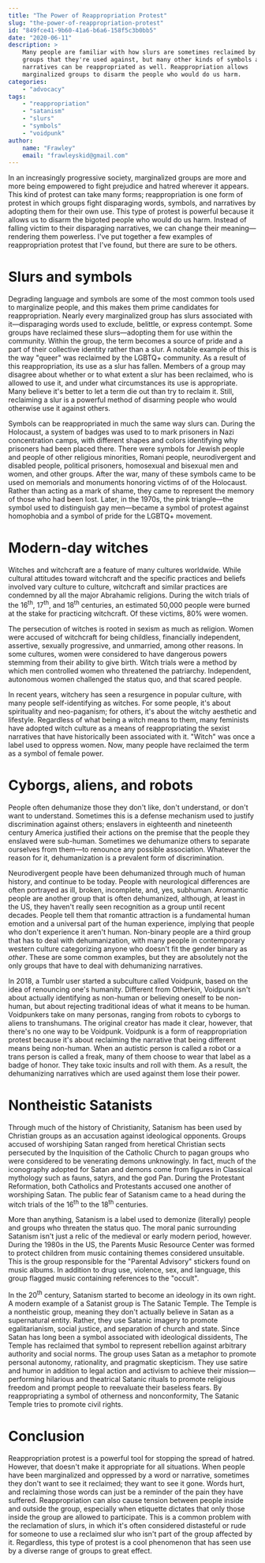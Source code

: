 ```yaml
---
title: "The Power of Reappropriation Protest"
slug: "the-power-of-reappropriation-protest"
id: "849fce41-9b60-41a6-b6a6-158f5c3b0bb5"
date: "2020-06-11"
description: >
    Many people are familiar with how slurs are sometimes reclaimed by the
    groups that they're used against, but many other kinds of symbols and
    narratives can be reappropriated as well. Reappropriation allows
    marginalized groups to disarm the people who would do us harm.
categories:
    - "advocacy"
tags:
    - "reappropriation"
    - "satanism"
    - "slurs"
    - "symbols"
    - "voidpunk"
author:
    name: "Frawley"
    email: "frawleyskid@gmail.com"
---
```


In an increasingly progressive society, marginalized groups are more and more
being empowered to fight prejudice and hatred wherever it appears. This kind of
protest can take many forms; reappropriation is one form of protest in which
groups fight disparaging words, symbols, and narratives by adopting them for
their own use. This type of protest is powerful because it allows us to disarm
the bigoted people who would do us harm. Instead of falling victim to their
disparaging narratives, we can change their meaning—rendering them powerless.
I've put together a few examples of reappropriation protest that I've found,
but there are sure to be others.

# Slurs and symbols

Degrading language and symbols are some of the most common tools used to
marginalize people, and this makes them prime candidates for reappropriation.
Nearly every marginalized group has slurs associated with it—disparaging words
used to exclude, belittle, or express contempt. Some groups have reclaimed
these slurs—adopting them for use within the community. Within the group, the
term becomes a source of pride and a part of their collective identity rather
than a slur. A notable example of this is the way "queer" was reclaimed by the
LGBTQ+ community. As a result of this reappropriation, its use as a slur has
fallen. Members of a group may disagree about whether or to what extent a slur
has been reclaimed, who is allowed to use it, and under what circumstances its
use is appropriate. Many believe it's better to let a term die out than try to
reclaim it. Still, reclaiming a slur is a powerful method of disarming people
who would otherwise use it against others.

Symbols can be reappropriated in much the same way slurs can. During the
Holocaust, a system of badges was used to to mark prisoners in Nazi
concentration camps, with different shapes and colors identifying why prisoners
had been placed there. There were symbols for Jewish people and people of other
religious minorities, Romani people, neurodivergent and disabled people,
political prisoners, homosexual and bisexual men and women, and other groups.
After the war, many of these symbols came to be used on memorials and monuments
honoring victims of of the Holocaust. Rather than acting as a mark of shame,
they came to represent the memory of those who had been lost. Later, in the
1970s, the pink triangle—the symbol used to distinguish gay men—became a symbol
of protest against homophobia and a symbol of pride for the LGBTQ+ movement.

# Modern-day witches

Witches and witchcraft are a feature of many cultures worldwide. While cultural
attitudes toward witchcraft and the specific practices and beliefs involved
vary culture to culture, witchcraft and similar practices are condemned by all
the major Abrahamic religions. During the witch trials of the 16<sup>th</sup>,
17<sup>th</sup>, and 18<sup>th</sup> centuries, an estimated 50,000 people were
burned at the stake for practicing witchcraft. Of these victims, 80% were
women.

The persecution of witches is rooted in sexism as much as religion. Women were
accused of witchcraft for being childless, financially independent, assertive,
sexually progressive, and unmarried, among other reasons. In some cultures,
women were considered to have dangerous powers stemming from their ability to
give birth. Witch trials were a method by which men controlled women who
threatened the patriarchy. Independent, autonomous women challenged the status
quo, and that scared people.

In recent years, witchery has seen a resurgence in popular culture, with many
people self-identifying as witches. For some people, it's about spirituality
and neo-paganism; for others, it's about the witchy aesthetic and lifestyle.
Regardless of what being a witch means to them, many feminists have adopted
witch culture as a means of reappropriating the sexist narratives that have
historically been associated with it. "Witch" was once a label used to oppress
women. Now, many people have reclaimed the term as a symbol of female power.

# Cyborgs, aliens, and robots

People often dehumanize those they don't like, don't understand, or don't want
to understand. Sometimes this is a defense mechanism used to justify
discrimination against others; enslavers in eighteenth and nineteenth century
America justified their actions on the premise that the people they enslaved
were sub-human. Sometimes we dehumanize others to separate ourselves from
them—to renounce any possible association. Whatever the reason for it,
dehumanization is a prevalent form of discrimination.

Neurodivergent people have been dehumanized through much of human history, and
continue to be today. People with neurological differences are often portrayed
as ill, broken, incomplete, and, yes, subhuman. Aromantic people are another
group that is often dehumanized, although, at least in the US, they haven't
really seen recognition as a group until recent decades. People tell them that
romantic attraction is a fundamental human emotion and a universal part of the
human experience, implying that people who don't experience it aren't human.
Non-binary people are a third group that has to deal with dehumanization, with
many people in contemporary western culture categorizing anyone who doesn't fit
the gender binary as *other*. These are some common examples, but they are
absolutely not the only groups that have to deal with dehumanizing narratives.

In 2018, a Tumblr user started a subculture called Voidpunk, based on the idea
of renouncing one's humanity. Different from Otherkin, Voidpunk isn't about
actually identifying as non-human or believing oneself to be non-human, but
about rejecting traditional ideas of what it means to be human. Voidpunkers
take on many personas, ranging from robots to cyborgs to aliens to transhumans.
The original creator has made it clear, however, that there's no one way to be
Voidpunk. Voidpunk is a form of reappropriation protest because it's about
reclaiming the narrative that being different means being non-human. When an
autistic person is called a robot or a trans person is called a freak, many of
them choose to wear that label as a badge of honor. They take toxic insults and
roll with them. As a result, the dehumanizing narratives which are used against
them lose their power.

# Nontheistic Satanists

Through much of the history of Christianity, Satanism has been used by
Christian groups as an accusation against ideological opponents. Groups accused
of worshiping Satan ranged from heretical Christian sects persecuted by the
Inquisition of the Catholic Church to pagan groups who were considered to be
venerating demons unknowingly. In fact, much of the iconography adopted for
Satan and demons come from figures in Classical mythology such as fauns,
satyrs, and the god Pan. During the Protestant Reformation, both Catholics and
Protestants accused one another of worshiping Satan. The public fear of
Satanism came to a head during the witch trials of the 16<sup>th</sup> to the
18<sup>th</sup> centuries.

More than anything, Satanism is a label used to demonize (literally) people and
groups who threaten the status quo. The moral panic surrounding Satanism isn't
just a relic of the medieval or early modern period, however. During the 1980s
in the US, the Parents Music Resource Center was formed to protect children
from music containing themes considered unsuitable. This is the group
responsible for the "Parental Advisory" stickers found on music albums. In
addition to drug use, violence, sex, and language, this group flagged music
containing references to the "occult".

In the 20<sup>th</sup> century, Satanism started to become an ideology in its
own right. A modern example of a Satanist group is The Satanic Temple. The
Temple is a nontheistic group, meaning they don't actually believe in Satan as
a supernatural entity. Rather, they use Satanic imagery to promote
egalitarianism, social justice, and separation of church and state. Since Satan
has long been a symbol associated with ideological dissidents, The Temple has
reclaimed that symbol to represent rebellion against arbitrary authority and
social norms. The group uses Satan as a metaphor to promote personal autonomy,
rationality, and pragmatic skepticism. They use satire and humor in addition to
legal action and activism to achieve their mission—performing hilarious and
theatrical Satanic rituals to promote religious freedom and prompt people to
reevaluate their baseless fears. By reappropriating a symbol of otherness and
nonconformity, The Satanic Temple tries to promote civil rights.

# Conclusion

Reappropriation protest is a powerful tool for stopping the spread of hatred.
However, that doesn't make it appropriate for all situations. When people have
been marginalized and oppressed by a word or narrative, sometimes they don't
want to see it reclaimed; they want to see it gone. Words hurt, and reclaiming
those words can just be a reminder of the pain they have suffered.
Reappropriation can also cause tension between people inside and outside the
group, especially when etiquette dictates that only those inside the group are
allowed to participate. This is a common problem with the reclamation of slurs,
in which it's often considered distasteful or rude for someone to use a
reclaimed slur who isn't part of the group affected by it. Regardless, this
type of protest is a cool phenomenon that has seen use by a diverse range of
groups to great effect.
